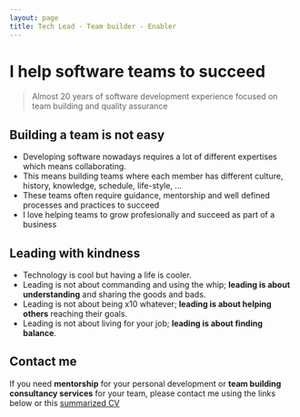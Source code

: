 ```yaml
---
layout: page
title: Tech Lead - Team builder - Enabler
---
```


# I help software teams to succeed

> Almost 20 years of software development experience focused on team building and quality assurance

## Building a team is not easy

* Developing software nowadays requires a lot of different expertises which means collaborating.
* This means building teams where each member has different culture, history, knowledge, schedule, life-style, ...
* These teams often require guidance, mentorship and well defined processes and practices to succeed
* I love helping teams to grow profesionally and succeed as part of a business

## Leading with kindness

* Technology is cool but having a life is cooler.
* Leading is not about commanding and using the whip; **leading is about understanding** and sharing the goods and bads.
* Leading is not about being x10 whatever; **leading is about helping others** reaching their goals.
* Leading is not about living for your job; **leading is about finding balance**.

## Contact me

If you need **mentorship** for your personal development or **team building consultancy services** for your team, please contact me using the links below or this [summarized CV](https://trello.com/b/14rDUIh6/curriculum-dani-ramirez)